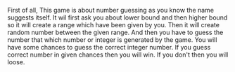 First of all, This game is about number guessing as you know the name suggests itself.
It wil first ask you about lower bound and then higher bound so it will create a range which have been given by you.
Then it will create random number between the given range.
And then you have to guess the number that which number or integer is generated by the game.
You will have some chances to guess the correct integer number.
If you guess correct number in given chances then you will win. If you don't then you will loose.

